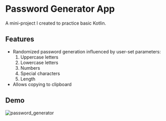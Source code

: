 # Password Generator App
A mini-project I created to practice basic Kotlin. 
## Features
- Randomized password generation influenced by user-set parameters:
  1. Uppercase letters
  2. Lowercase letters
  3. Numbers
  4. Special characters
  5. Length
- Allows copying to clipboard

## Demo
![password_generator](https://user-images.githubusercontent.com/19531623/188773846-7bc5bd2e-3458-4074-8a80-1a788a31797e.gif)
